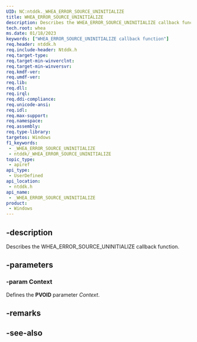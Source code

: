 ```yaml
---
UID: NC:ntddk._WHEA_ERROR_SOURCE_UNINITIALIZE
title: WHEA_ERROR_SOURCE_UNINITIALIZE
description: Describes the WHEA_ERROR_SOURCE_UNINITIALIZE callback function.
tech.root: whea
ms.date: 01/18/2023
keywords: ["WHEA_ERROR_SOURCE_UNINITIALIZE callback function"]
req.header: ntddk.h
req.include-header: Ntddk.h
req.target-type: 
req.target-min-winverclnt: 
req.target-min-winversvr: 
req.kmdf-ver: 
req.umdf-ver: 
req.lib: 
req.dll: 
req.irql: 
req.ddi-compliance: 
req.unicode-ansi: 
req.idl: 
req.max-support: 
req.namespace: 
req.assembly: 
req.type-library: 
targetos: Windows
f1_keywords:
 - _WHEA_ERROR_SOURCE_UNINITIALIZE
 - ntddk/_WHEA_ERROR_SOURCE_UNINITIALIZE
topic_type:
 - apiref
api_type:
 - UserDefined
api_location:
 - ntddk.h
api_name:
 - _WHEA_ERROR_SOURCE_UNINITIALIZE
product:
 - Windows
---
```


## -description

Describes the WHEA_ERROR_SOURCE_UNINITIALIZE callback function.

## -parameters

### -param Context

Defines the **PVOID** parameter *Context*.

## -remarks

## -see-also
